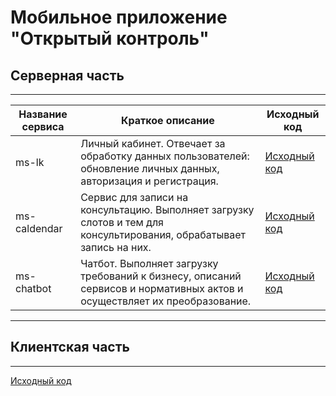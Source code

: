 # Мобильное приложение "Открытый контроль"

## Серверная часть
***

|Название сервиса | Краткое описание | Исходный код |
|-----------------|------------------|--------------|
|ms-lk|Личный кабинет. Отвечает за обработку данных пользователей: обновление личных данных, авторизация и регистрация.|[Исходный код](./ms-calendar-1.0.zip)|
|ms-caldendar|Сервис для записи на консультацию. Выполняет загрузку слотов и тем для консультирования, обрабатывает запись на них. | [Исходный код](./ms-calendar-1.0.zip) |
|ms-chatbot|Чатбот. Выполняет загрузку требований к бизнесу, описаний сервисов и нормативных актов и осуществляет их преобразование. | [Исходный код](./ms-chatbot-1.0.zip)|

***
 
## Клиентская часть
***
[Исходный код]()
